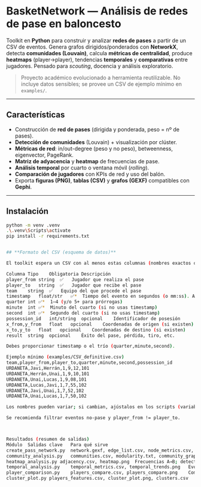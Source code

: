 # BasketNetwork — Análisis de redes de pase en baloncesto

Toolkit en **Python** para construir y analizar **redes de pases** a partir de un CSV de eventos. Genera grafos dirigidos/ponderados con **NetworkX**, detecta **comunidades (Louvain)**, calcula **métricas de centralidad**, produce **heatmaps** (player→player), tendencias **temporales** y **comparativas** entre jugadores. Pensado para *scouting*, docencia y análisis exploratorio.

> Proyecto académico evolucionado a herramienta reutilizable. No incluye datos sensibles; se provee un CSV de ejemplo mínimo en `examples/`.

---

##  Características

- Construcción de **red de pases** (dirigida y ponderada, peso = nº de pases).
- **Detección de comunidades** (Louvain) + visualización por clúster.
- **Métricas de red**: in/out-degree (peso y no peso), betweenness, eigenvector, PageRank.
- **Matriz de adyacencia** y **heatmap** de frecuencias de pase.
- **Análisis temporal** por cuarto o ventana móvil (*rolling*).
- **Comparación de jugadores** con KPIs de red y uso del balón.
- Exporta **figuras (PNG)**, **tablas (CSV)** y **grafos (GEXF)** compatibles con **Gephi**.

---

## Instalación

```bash
python -m venv .venv
.\.venv\Scripts\activate
pip install -r requirements.txt


## **Formato del CSV (esquema de datos)**

El toolkit espera un CSV con al menos estas columnas (nombres exactos o renómbralas a estos):

Columna	Tipo	Obligatoria	Descripción
player_from	string	✅	Jugador que realiza el pase
player_to	string	✅	Jugador que recibe el pase
team	string	✅	Equipo del que procede el pase
timestamp	float/str	✅*	Tiempo del evento en segundos (o mm:ss). Alternativa: usar quarter,minute,second
quarter	int	✅*	1–4 (y/o 5+ para prórrogas)
minute	int	✅*	Minuto del cuarto (si no usas timestamp)
second	int	✅*	Segundo del cuarto (si no usas timestamp)
possession_id	int/string	opcional	Identificador de posesión
x_from,y_from	float	opcional	Coordenadas de origen (si existen)
x_to,y_to	float	opcional	Coordenadas de destino (si existen)
result	string	opcional	Éxito del pase, pérdida, tiro, etc.

Debes proporcionar timestamp o el trío (quarter,minute,second).

Ejemplo mínimo (examples/CSV_definitive.csv)
team,player_from,player_to,quarter,minute,second,possession_id
URDANETA,Javi,Herrán,1,9,12,101
URDANETA,Herrán,Unai,1,9,10,101
URDANETA,Unai,Lucas,1,9,08,101
URDANETA,Lucas,Javi,1,7,55,102
URDANETA,Javi,Unai,1,7,52,102
URDANETA,Unai,Lucas,1,7,50,102

Los nombres pueden variar; si cambian, ajústalos en los scripts (variables al inicio).

Se recomienda filtrar eventos no-pase y player_from != player_to.



Resultados (resumen de salidas)
Módulo	Salidas clave	Para qué sirve
create_pass_network.py	network.gexf, edge_list.csv, node_metrics.csv, PNG	Ver estructura global, nodos/aristas clave; abrir en Gephi
community_analysis.py	communities.csv, modularity.txt, community_graph.png	Detectar subgrupos funcionales de pase (quintetos/roles)
heatmap_analysis.py	adjacency.csv, heatmap.png	Frecuencias A→B; detectar conexiones infra/sobre-utilizadas
temporal_analysis.py	temporal_metrics.csv, temporal_trends.png	Evolución por cuartos o en el tiempo; rachas y cambios de distribución de pases
player_comparison.py	players_compare.csv, players_compare.png	Comparar perfiles de red y uso del balón entre jugadores
cluster_plot.py	players_features.csv, cluster_plot.png, clusters.csv	Agrupar jugadores por rol/estilo a partir de métricas de red
